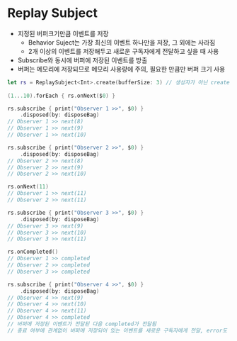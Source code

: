 # Replay Subject

- 지정된 버퍼크기만큼 이벤트를 저장
    - Behavior Suject는 가장 최신의 이벤트 하나만을 저장, 그 외에는 사라짐
    - 2개 이상의 이벤트를 저장해두고 새로운 구독자에게 전달하고 싶을 때 사용
- Subscribe와 동시에 버퍼에 저장된 이벤트를 방출
- 버퍼는 메모리에 저장되므로 메모리 사용량에 주의, 필요한 만큼만 버퍼 크기 사용

```swift
let rs = ReplaySubject<Int>.create(bufferSize: 3) // 생성자가 아닌 create 메소드 사용
																								  // 3개의 이벤트 저장
(1...10).forEach { rs.onNext($0) }

rs.subscribe { print("Observer 1 >>", $0) }
    .disposed(by: disposeBag)
// Observer 1 >> next(8)
// Observer 1 >> next(9)
// Observer 1 >> next(10)

rs.subscribe { print("Observer 2 >>", $0) }
    .disposed(by: disposeBag)
// Observer 2 >> next(8)
// Observer 2 >> next(9)
// Observer 2 >> next(10)

rs.onNext(11)
// Observer 1 >> next(11)
// Observer 2 >> next(11)

rs.subscribe { print("Observer 3 >>", $0) }
    .disposed(by: disposeBag)
// Observer 3 >> next(9)
// Observer 3 >> next(10)
// Observer 3 >> next(11)

rs.onCompleted()
// Observer 1 >> completed
// Observer 2 >> completed
// Observer 3 >> completed

rs.subscribe { print("Observer 4 >>", $0) }
    .disposed(by: disposeBag)
// Observer 4 >> next(9)
// Observer 4 >> next(10)
// Observer 4 >> next(11)
// Observer 4 >> completed
// 버퍼에 저장된 이벤트가 전달된 다음 completed가 전달됨
// 종료 여부에 관계없이 버퍼에 저장되어 있는 이벤트를 새로운 구독자에게 전달, error도 마찬가지
```